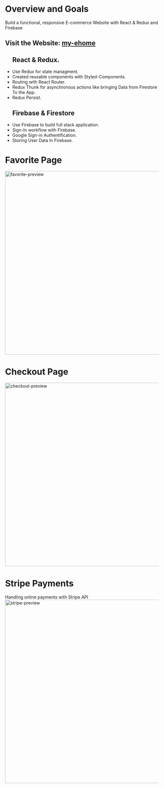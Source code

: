 <div >
   
  <h1>Overview and Goals</h1>
  <p>Build a functional, responsive E-commerce Website with React & Redux and Firebase</p>
 <h2> Visit the Website: <a href="https://my-ehome.herokuapp.com/">my-ehome </a></h2>
  <ul>
     <h2>React & Redux.</h2>
     <li>Use Redux for state managment.</li>
    <li>Created reusable components with Styled-Components.</li>
    <li>Routing with React Router.</li>
    <li>Redux Thunk for asynchronous actions like bringing Data from Firestore To the App.</li>
    <li>Redux Persist.</li>
    </ul>
    
<ul> 
    <h2>Firebase & Firestore</h2>
    <li> Use Firebase to build full stack application.</li>
    <li> Sign-In workflow with Firebase.</li>
    <li>Google Sign-in Authentification.</li>
    <li> Storing User Data In Firebase.</li>
    
</ul>


<h1>Favorite Page</h1>
 <img src="https://user-images.githubusercontent.com/62475313/88081300-2cef7680-cb4e-11ea-8fe5-680d996d768f.gif" alt="favorite-preview" width="600px">
 <h1>Checkout Page</h1>
 <img src="https://user-images.githubusercontent.com/62475313/88081200-0cbfb780-cb4e-11ea-837a-aab91f9e6b3c.gif" alt="checkout-preview" width="600px">
 <h1>Stripe Payments</h1>
 Handling online payments with Stripe API
<img src="https://user-images.githubusercontent.com/62475313/88081057-e6018100-cb4d-11ea-83a5-1f97c0542f1a.gif" alt="stripe-preview" width="600px">

</div>
 
